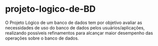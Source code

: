 # projeto-logico-de-BD
O Projeto Lógico de um banco de dados tem por objetivo avaliar as necessidades de uso do banco de dados pelos usuários/aplicações, realizando possíveis refinamentos para alcançar maior desempenho das operações sobre o banco de dados.
